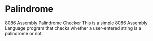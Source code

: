 # Palindrome
8086 Assembly Palindrome Checker
This is a simple 8086 Assembly Language program that checks whether a user-entered string is a palindrome or not.
